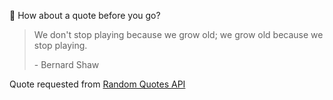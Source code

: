 📣 How about a quote before you go?

> We don't stop playing because we grow old; we grow old because we stop playing.
>
> <p>- Bernard Shaw</p>

Quote requested from [Random Quotes API](https://github.com/lukePeavey/quotable)
